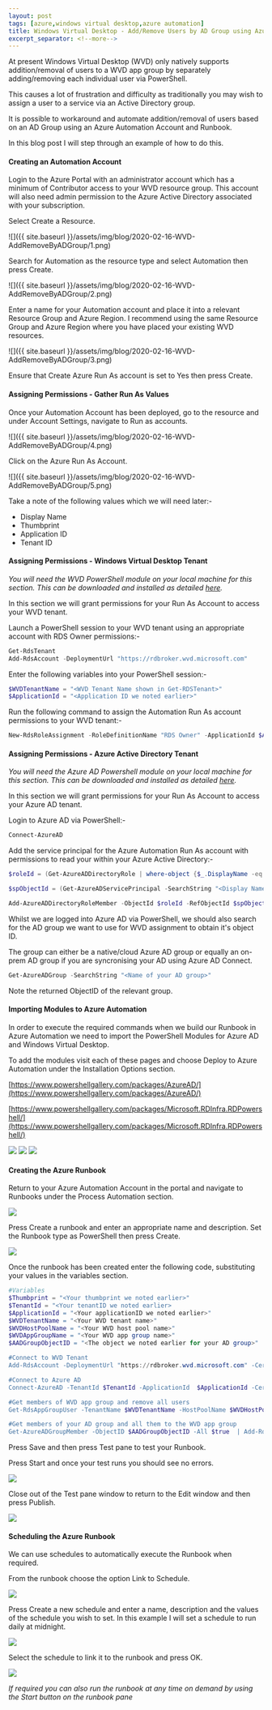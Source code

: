 ```yaml
---
layout: post
tags: [azure,windows virtual desktop,azure automation]
title: Windows Virtual Desktop - Add/Remove Users by AD Group using Azure Automation
excerpt_separator: <!--more-->
---
```

At present Windows Virtual Desktop (WVD) only natively supports addition/removal of users to a WVD app group by separately adding/removing each individual user via PowerShell.

This causes a lot of frustration and difficulty as traditionally you may wish to assign a user to a service via an Active Directory group.

It is possible to workaround and automate addition/removal of users based on an AD Group using an Azure Automation Account and Runbook.

In this blog post I will step through an example of how to do this.
<!--more-->
#### Creating an Automation Account

Login to the Azure Portal with an administrator account which has a minimum of Contributor access to your WVD resource group. This account will also need admin permission to the Azure Active Directory associated with your subscription.

Select Create a Resource.

![]({{ site.baseurl }}/assets/img/blog/2020-02-16-WVD-AddRemoveByADGroup/1.png)

Search for Automation as the resource type and select Automation then press Create.

![]({{ site.baseurl }}/assets/img/blog/2020-02-16-WVD-AddRemoveByADGroup/2.png)

Enter a name for your Automation account and place it into a relevant Resource Group and Azure Region. I recommend using the same Resource Group and Azure Region where you have placed your existing WVD resources.

![]({{ site.baseurl }}/assets/img/blog/2020-02-16-WVD-AddRemoveByADGroup/3.png)

Ensure that Create Azure Run As account is set to Yes then press Create.

#### Assigning Permissions - Gather Run As Values

Once your Automation Account has been deployed, go to the resource and under Account Settings, navigate to Run as accounts.

![]({{ site.baseurl }}/assets/img/blog/2020-02-16-WVD-AddRemoveByADGroup/4.png)

Click on the Azure Run As Account.

![]({{ site.baseurl }}/assets/img/blog/2020-02-16-WVD-AddRemoveByADGroup/5.png)

Take a note of the following values which we will need later:-
- Display Name
- Thumbprint
- Application ID
- Tenant ID

#### Assigning Permissions - Windows Virtual Desktop Tenant

*You will need the WVD PowerShell module on your local machine for this section. This can be downloaded and installed as detailed [here](https://docs.microsoft.com/en-us/powershell/windows-virtual-desktop/overview).*

In this section we will grant permissions for your Run As Account to access your WVD tenant.

Launch a PowerShell session to your WVD tenant using an appropriate account with RDS Owner permissions:-

```powershell
Get-RdsTenant
Add-RdsAccount -DeploymentUrl "https://rdbroker.wvd.microsoft.com"
```

Enter the following variables into your PowerShell session:-

```powershell
$WVDTenantName = "<WVD Tenant Name shown in Get-RDSTenant>"
$ApplicationId = "<Application ID we noted earlier>"
```

Run the following command to assign the Automation Run As account permissions to your WVD tenant:-

```powershell
New-RdsRoleAssignment -RoleDefinitionName "RDS Owner" -ApplicationId $ApplicationId -TenantName $WVDTenantName
```

#### Assigning Permissions - Azure Active Directory Tenant

*You will need the Azure AD Powershell module on your local machine for this section. This can be downloaded and installed as detailed
[here](https://docs.microsoft.com/en-us/powershell/azure/active-directory/install-adv2?view=azureadps-2.0).*

In this section we will grant permissions for your Run As Account to access your Azure AD tenant.

Login to Azure AD via PowerShell:-

```powershell
Connect-AzureAD
```
Add the service principal for the Azure Automation Run As account with permissions to read your within your Azure Active Directory:-

```powershell
$roleId = (Get-AzureADDirectoryRole | where-object {$_.DisplayName -eq "Directory Readers"}).Objectid

$spObjectId = (Get-AzureADServicePrincipal -SearchString "<Display Name Noted Earlier>").ObjectId

Add-AzureADDirectoryRoleMember -ObjectId $roleId -RefObjectId $spObjectId
```

Whilst we are logged into Azure AD via PowerShell, we should also search for the AD group we want to use for WVD assignment to obtain it's object ID.

The group can either be a native/cloud Azure AD group or equally an on-prem AD group if you are syncronising your AD using Azure AD Connect.

```powershell
Get-AzureADGroup -SearchString "<Name of your AD group>"
```

Note the returned ObjectID of the relevant group.

#### Importing Modules to Azure Automation

In order to execute the required commands when we build our Runbook in Azure Automation we need to import the PowerShell Modules for Azure AD and Windows Virtual Desktop.

To add the modules visit each of these pages and choose Deploy to Azure Automation under the Installation Options section.

[https://www.powershellgallery.com/packages/AzureAD/](https://www.powershellgallery.com/packages/AzureAD/)

[https://www.powershellgallery.com/packages/Microsoft.RDInfra.RDPowershell/](https://www.powershellgallery.com/packages/Microsoft.RDInfra.RDPowershell/)

![](wvdaddbygroup/7.png)
![](wvdaddbygroup/8.png)
![](wvdaddbygroup/9.png)

#### Creating the Azure Runbook

Return to your Azure Automation Account in the portal and navigate to Runbooks under the Process Automation section.

![](wvdaddbygroup/10.png)

Press Create a runbook and enter an appropriate name and description. Set the Runbook type as PowerShell then press Create.

![](wvdaddbygroup/11.png)

Once the runbook has been created enter the following code, substituting your values in the variables section.

```powershell
#Variables
$Thumbprint = "<Your thumbprint we noted earlier>"
$TenantId = "<Your tenantID we noted earlier>
$ApplicationId = "<Your applicationID we noted earlier>"
$WVDTenantName = "<Your WVD tenant name>"
$WVDHostPoolName = "<Your WVD host pool name>"
$WVDAppGroupName = "<Your WVD app group name>"
$AADGroupObjectID = "<The object we noted earlier for your AD group>"

#Connect to WVD Tenant
Add-RdsAccount -DeploymentUrl "https://rdbroker.wvd.microsoft.com" -CertificateThumbprint $Thumbprint -ApplicationId $ApplicationId -AadTenantId $TenantId

#Connect to Azure AD
Connect-AzureAD -TenantId $TenantId -ApplicationId  $ApplicationId -CertificateThumbprint $Thumbprint

#Get members of WVD app group and remove all users
Get-RdsAppGroupUser -TenantName $WVDTenantName -HostPoolName $WVDHostPoolName -AppGroupName $WVDAppGroupName | Remove-RdsAppGroupUser

#Get members of your AD group and all them to the WVD app group
Get-AzureADGroupMember -ObjectID $AADGroupObjectID -All $true  | Add-RdsAppGroupUser -TenantName $WVDTenantName -HostPoolName $WVDHostPoolName -AppGroupName $WVDAppGroupName
```
Press Save and then press Test pane to test your Runbook.

Press Start and once your test runs you should see no errors.

![](wvdaddbygroup/12.png)

Close out of the Test pane window to return to the Edit window and then press Publish.

![](wvdaddbygroup/15.png)

#### Scheduling the Azure Runbook

We can use schedules to automatically execute the Runbook when required.

From the runbook choose the option Link to Schedule.

![](wvdaddbygroup/16.png)

Press Create a new schedule and enter a name, description and the values of the schedule you wish to set. In this example I will set a schedule to run daily at midnight.

![](wvdaddbygroup/14.png)

Select the schedule to link it to the runbook and press OK.

![](wvdaddbygroup/17.png)

*If required you can also run the runbook at any time on demand by using the Start button on the runbook pane*
